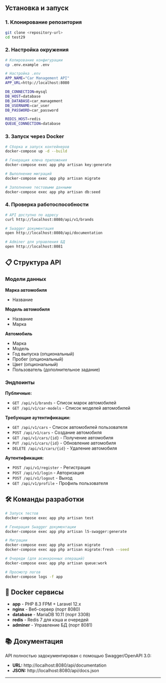 ## Установка и запуск

### 1. Клонирование репозитория

```bash
git clone <repository-url>
cd test29
```

### 2. Настройка окружения

```bash
# Копирование конфигурации
cp .env.example .env

# Настройка .env
APP_NAME="Car Management API"
APP_URL=http://localhost:8080

DB_CONNECTION=mysql
DB_HOST=database
DB_DATABASE=car_management
DB_USERNAME=car_user
DB_PASSWORD=car_password

REDIS_HOST=redis
QUEUE_CONNECTION=database
```

### 3. Запуск через Docker

```bash
# Сборка и запуск контейнеров
docker-compose up -d --build

# Генерация ключа приложения
docker-compose exec app php artisan key:generate

# Выполнение миграций
docker-compose exec app php artisan migrate

# Заполнение тестовыми данными
docker-compose exec app php artisan db:seed
```

### 4. Проверка работоспособности

```bash
# API доступно по адресу
curl http://localhost:8080/api/v1/brands

# Swagger документация
open http://localhost:8080/api/documentation

# Adminer для управления БД
open http://localhost:8081
```

## 📋 Структура API

### Модели данных

**Марка автомобиля**

- Название

**Модель автомобиля**

- Название
- Марка

**Автомобиль**

- Марка
- Модель
- Год выпуска (опциональный)
- Пробег (опциональный)
- Цвет (опциональный)
- Пользователь (дополнительное задание)

### Эндпоинты

**Публичные:**

- `GET /api/v1/brands` - Список марок автомобилей
- `GET /api/v1/car-models` - Список моделей автомобилей

**Требующие аутентификации:**

- `GET /api/v1/cars` - Список автомобилей пользователя
- `POST /api/v1/cars` - Создание автомобиля
- `GET /api/v1/cars/{id}` - Получение автомобиля
- `PUT /api/v1/cars/{id}` - Обновление автомобиля
- `DELETE /api/v1/cars/{id}` - Удаление автомобиля

**Аутентификация:**

- `POST /api/v1/register` - Регистрация
- `POST /api/v1/login` - Авторизация
- `POST /api/v1/logout` - Выход
- `GET /api/v1/profile` - Профиль пользователя

## 🛠️ Команды разработки

```bash
# Запуск тестов
docker-compose exec app php artisan test

# Генерация Swagger документации
docker-compose exec app php artisan l5-swagger:generate

# Миграции
docker-compose exec app php artisan migrate
docker-compose exec app php artisan migrate:fresh --seed

# Очереди (для асинхронных операций)
docker-compose exec app php artisan queue:work

# Просмотр логов
docker-compose logs -f app
```

## 🐳 Docker сервисы

- **app** - PHP 8.3 FPM + Laravel 12.x
- **nginx** - Веб-сервер (порт 8080)
- **database** - MariaDB 10.11 (порт 3308)
- **redis** - Redis 7 для кэша и очередей
- **adminer** - Управление БД (порт 8081)

## 📚 Документация

API полностью задокументирован с помощью Swagger/OpenAPI 3.0:

- **URL:** http://localhost:8080/api/documentation
- **JSON:** http://localhost:8080/api/docs.json

---
